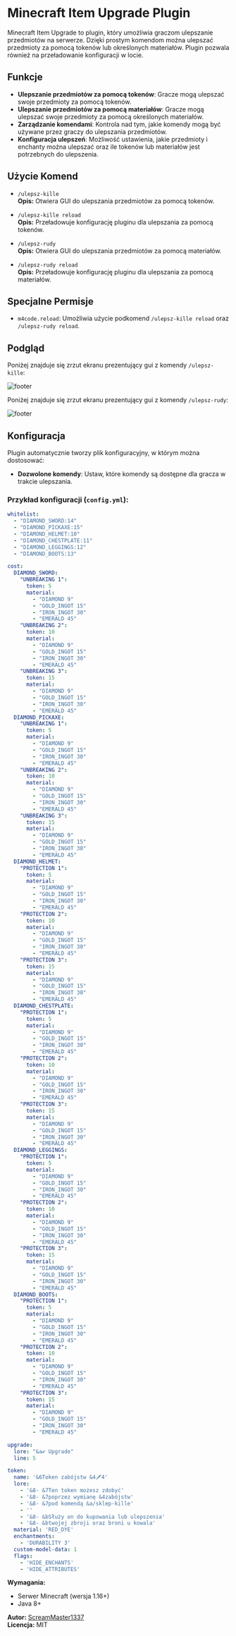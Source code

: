 # Minecraft Item Upgrade Plugin

Minecraft Item Upgrade to plugin, który umożliwia graczom ulepszanie przedmiotów na serwerze. Dzięki prostym komendom można ulepszać przedmioty za pomocą tokenów lub określonych materiałów. Plugin pozwala również na przeładowanie konfiguracji w locie.

## Funkcje
- **Ulepszanie przedmiotów za pomocą tokenów**: Gracze mogą ulepszać swoje przedmioty za pomocą tokenów.
- **Ulepszanie przedmiotów za pomocą materiałów**: Gracze mogą ulepszać swoje przedmioty za pomocą określonych materiałów.
- **Zarządzanie komendami**: Kontrola nad tym, jakie komendy mogą być używane przez graczy do ulepszania przedmiotów.
- **Konfiguracja ulepszeń**: Możliwość ustawienia, jakie przedmioty i enchanty można ulepszać oraz ile tokenów lub materiałów jest potrzebnych do ulepszenia.

## Użycie Komend

- `/ulepsz-kille`  
  **Opis:** Otwiera GUI do ulepszania przedmiotów za pomocą tokenów.

- `/ulepsz-kille reload`  
  **Opis:** Przeładowuje konfigurację pluginu dla ulepszania za pomocą tokenów.

- `/ulepsz-rudy`  
  **Opis:** Otwiera GUI do ulepszania przedmiotów za pomocą materiałów.

- `/ulepsz-rudy reload`  
  **Opis:** Przeładowuje konfigurację pluginu dla ulepszania za pomocą materiałów.

## Specjalne Permisje
- `m4code.reload`: Umożliwia użycie podkomend `/ulepsz-kille reload` oraz `/ulepsz-rudy reload`.

## Podgląd

Poniżej znajduje się zrzut ekranu prezentujący gui z komendy `/ulepsz-kille`:

![footer](https://cdn.discordapp.com/attachments/1102682877235310734/1293746981616877599/Zrzut_ekranu_2024-10-10_032817.png?ex=67087f45&is=67072dc5&hm=9fcaeaece99e0e8f711adfac6d653ebca5bf2a4c0ef83640ac64b3e41e0dce43&)

Poniżej znajduje się zrzut ekranu prezentujący gui z komendy `/ulepsz-rudy`:

![footer](https://cdn.discordapp.com/attachments/1102682877235310734/1293746981864210529/Zrzut_ekranu_2024-10-10_032832.png?ex=67087f45&is=67072dc5&hm=1affbf7936388162b696e9a80139bad82fdacd51e7d5a986e1a4f91984a25d28&)

## Konfiguracja

Plugin automatycznie tworzy plik konfiguracyjny, w którym można dostosować:

- **Dozwolone komendy**: Ustaw, które komendy są dostępne dla gracza w trakcie ulepszania.

### Przykład konfiguracji (`config.yml`):

```yaml
whitelist:
  - "DIAMOND_SWORD:14"
  - "DIAMOND_PICKAXE:15"
  - "DIAMOND_HELMET:10"
  - "DIAMOND_CHESTPLATE:11"
  - "DIAMOND_LEGGINGS:12"
  - "DIAMOND_BOOTS:13"

cost:
  DIAMOND_SWORD:
    "UNBREAKING 1":
      token: 5
      material:
        - "DIAMOND 9"
        - "GOLD_INGOT 15"
        - "IRON_INGOT 30"
        - "EMERALD 45"
    "UNBREAKING 2":
      token: 10
      material:
        - "DIAMOND 9"
        - "GOLD_INGOT 15"
        - "IRON_INGOT 30"
        - "EMERALD 45"
    "UNBREAKING 3":
      token: 15
      material:
        - "DIAMOND 9"
        - "GOLD_INGOT 15"
        - "IRON_INGOT 30"
        - "EMERALD 45"
  DIAMOND_PICKAXE:
    "UNBREAKING 1":
      token: 5
      material:
        - "DIAMOND 9"
        - "GOLD_INGOT 15"
        - "IRON_INGOT 30"
        - "EMERALD 45"
    "UNBREAKING 2":
      token: 10
      material:
        - "DIAMOND 9"
        - "GOLD_INGOT 15"
        - "IRON_INGOT 30"
        - "EMERALD 45"
    "UNBREAKING 3":
      token: 15
      material:
        - "DIAMOND 9"
        - "GOLD_INGOT 15"
        - "IRON_INGOT 30"
        - "EMERALD 45"
  DIAMOND_HELMET:
    "PROTECTION 1":
      token: 5
      material:
        - "DIAMOND 9"
        - "GOLD_INGOT 15"
        - "IRON_INGOT 30"
        - "EMERALD 45"
    "PROTECTION 2":
      token: 10
      material:
        - "DIAMOND 9"
        - "GOLD_INGOT 15"
        - "IRON_INGOT 30"
        - "EMERALD 45"
    "PROTECTION 3":
      token: 15
      material:
        - "DIAMOND 9"
        - "GOLD_INGOT 15"
        - "IRON_INGOT 30"
        - "EMERALD 45"
  DIAMOND_CHESTPLATE:
    "PROTECTION 1":
      token: 5
      material:
        - "DIAMOND 9"
        - "GOLD_INGOT 15"
        - "IRON_INGOT 30"
        - "EMERALD 45"
    "PROTECTION 2":
      token: 10
      material:
        - "DIAMOND 9"
        - "GOLD_INGOT 15"
        - "IRON_INGOT 30"
        - "EMERALD 45"
    "PROTECTION 3":
      token: 15
      material:
        - "DIAMOND 9"
        - "GOLD_INGOT 15"
        - "IRON_INGOT 30"
        - "EMERALD 45"
  DIAMOND_LEGGINGS:
    "PROTECTION 1":
      token: 5
      material:
        - "DIAMOND 9"
        - "GOLD_INGOT 15"
        - "IRON_INGOT 30"
        - "EMERALD 45"
    "PROTECTION 2":
      token: 10
      material:
        - "DIAMOND 9"
        - "GOLD_INGOT 15"
        - "IRON_INGOT 30"
        - "EMERALD 45"
    "PROTECTION 3":
      token: 15
      material:
        - "DIAMOND 9"
        - "GOLD_INGOT 15"
        - "IRON_INGOT 30"
        - "EMERALD 45"
  DIAMOND_BOOTS:
    "PROTECTION 1":
      token: 5
      material:
        - "DIAMOND 9"
        - "GOLD_INGOT 15"
        - "IRON_INGOT 30"
        - "EMERALD 45"
    "PROTECTION 2":
      token: 10
      material:
        - "DIAMOND 9"
        - "GOLD_INGOT 15"
        - "IRON_INGOT 30"
        - "EMERALD 45"
    "PROTECTION 3":
      token: 15
      material:
        - "DIAMOND 9"
        - "GOLD_INGOT 15"
        - "IRON_INGOT 30"
        - "EMERALD 45"

upgrade:
  lore: "&a✔ Upgrade"
  line: 5

token:
  name: '&6Token zabójstw &4🗡4'
  lore:
    - '&8- &7Ten token możesz zdobyć'
    - '&8- &7poprzez wymianę &4zabójstw'
    - '&8- &7pod komendą &a/sklep-kille'
    - ''
    - '&8- &bSłuży on do kupowania lub ulepszenia'
    - '&8- &btwojej zbroji oraz broni u kowala'
  material: 'RED_DYE'
  enchantments:
    - 'DURABILITY 3'
  custom-model-data: 1
  flags:
    - 'HIDE_ENCHANTS'
    - 'HIDE_ATTRIBUTES'

```
**Wymagania:**
- Serwer Minecraft (wersja 1.16+)
- Java 8+

**Autor:** [ScreamMaster1337](https://github.com/ScreamMaster1337)  
**Licencja:** MIT
